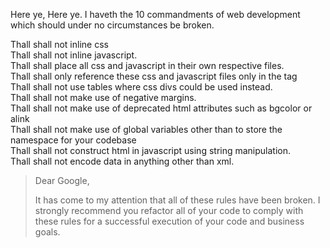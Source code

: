 Here ye, Here ye. I haveth the 10 commandments of web development which should under no circumstances be broken.

Thall shall not inline css  
Thall shall not inline javascript.  
Thall shall place all css and javascript in their own respective files.  
Thall shall only reference these css and javascript files only in the <head> tag  
Thall shall not use tables where css divs could be used instead.  
Thall shall not make use of negative margins.  
Thall shall not make use of deprecated html attributes such as bgcolor or alink  
Thall shall not make use of global variables other than to store the namespace for your codebase  
Thall shall not construct html in javascript using string manipulation.  
Thall shall not encode data in anything other than xml.  
  
> Dear Google,  
>   
> It has come to my attention that all of these rules have been broken. I strongly recommend you refactor all of your code to comply with these rules for a successful execution of your code and business goals.  

